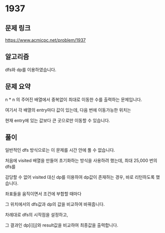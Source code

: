 # 1937

## 문제 링크

https://www.acmicpc.net/problem/1937

## 알고리즘

dfs와 dp를 이용하였습니다.

## 문제 요약

n * n 의 주어진 배열에서 중복없이 최대로 이동한 수를 출력하는 문제입니다.



여기서 각 배열의 entry마다 값이 있는데, 다음 번에 이동가능한 위치는 

현재 entry에 있는 값보다 큰 곳으로만 이동할 수 있습니다.

## 풀이

일반적인 dfs 방식으로는 이 문제를 시간 안에 풀 수 없습니다. 

처음에 visited 배열을 만들어 초기화하는 방식을 사용하려 했는데, 최대 25,000 번의 dfs를

감당할 수 없어 visited 대신 dp를 이용하여 dp값이 존재하는 경우, 바로 리턴하도록 했습니다.



좌표들을 움직이면서 조건에 부합할 때마다 

그 위치에서의 dfs값과 dp의 값을 비교하여 바꿔줍니다.



차례대로 dfs의 시작점을 설정하고,

그 결과인 dp[i][j]와 result값을 비교하여 최종값을 출력합니다.
